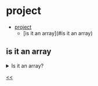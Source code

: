 # project

- [project](#project)
  - [is it an array](#is it an array)
 
## is it an array
<details>
<summary>Is it an array?</summary>

### description
Finish writing the `checkData` function. It should accept a data structure and check whether it's an array or not.

Use `console.log()` to print the result.

**Sample Input 1**:
```
array
```

**Sample Output 1**:
```
false
```

### solution
[is-array.js](./is-array.js)

</details>

[<<](../../README.md)
<!--
:%s/\(Sample \(Input\|Output\) \d:\)\n\(.*\)/```\r\r**\1**\r```\3/gc
-->
